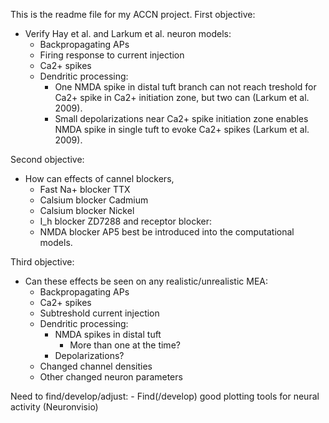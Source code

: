 This is the readme file for my ACCN project.
First objective: 

- Verify Hay et al. and Larkum et al. neuron models:
    - Backpropagating APs
    - Firing response to current injection
    - Ca2+ spikes
    - Dendritic processing: 
      - One NMDA spike in distal tuft branch can not 
        reach treshold for Ca2+ spike in Ca2+ initiation zone, but two can (Larkum et al. 2009).
      - Small depolarizations near Ca2+ spike initiation zone enables 
      	NMDA spike in single tuft to evoke Ca2+ spikes (Larkum et al. 2009).

Second objective:

- How can effects of cannel blockers,
  - Fast Na+ blocker TTX
  - Calsium blocker Cadmium
  - Calsium blocker Nickel
  - I_h blocker ZD7288
  and receptor blocker:
  - NMDA blocker AP5 
  best be introduced into the computational models.

Third objective:

- Can these effects be seen on any realistic/unrealistic MEA:
  - Backpropagating APs
  - Ca2+ spikes
  - Subtreshold current injection
  - Dendritic processing:
    - NMDA spikes in distal tuft
      - More than one at the time?
    - Depolarizations?
  - Changed channel densities
  - Other changed neuron parameters

Need to find/develop/adjust:
     - Find(/develop) good plotting tools for neural activity (Neuronvisio)